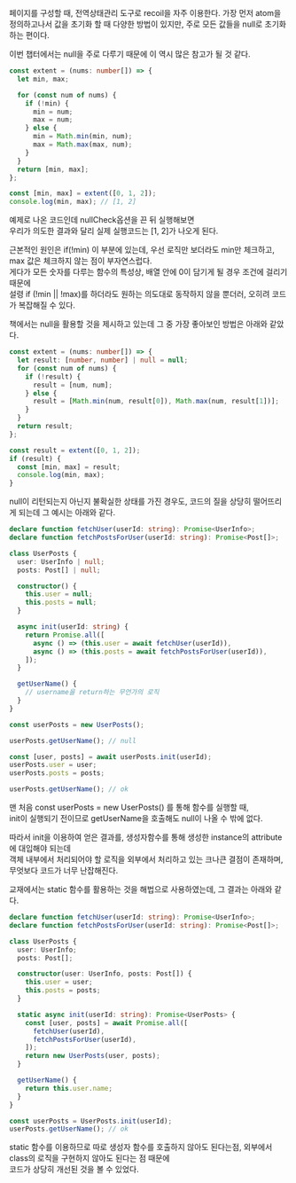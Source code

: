 페이지를 구성할 때, 전역상태관리 도구로 recoil을 자주 이용한다.
가장 먼저 atom을 정의하고나서 값을 초기화 할 때 다양한 방법이 있지만, 주로 모든 값들을 null로 초기화하는 편이다.

이번 챕터에서는 null을 주로 다루기 때문에 이 역시 많은 참고가 될 것 같다.

```typescript
const extent = (nums: number[]) => {
  let min, max;

  for (const num of nums) {
    if (!min) {
      min = num;
      max = num;
    } else {
      min = Math.min(min, num);
      max = Math.max(max, num);
    }
  }
  return [min, max];
};

const [min, max] = extent([0, 1, 2]);
console.log(min, max); // [1, 2]
```

예제로 나온 코드인데 nullCheck옵션을 끈 뒤 실행해보면  
우리가 의도한 결과와 달리 실제 실행코드는 [1, 2]가 나오게 된다.

근본적인 원인은 if(!min) 이 부분에 있는데, 우선 로직만 보더라도 min만 체크하고, max 값은 체크하지 않는 점이 부자연스럽다.  
게다가 모든 숫자를 다루는 함수의 특성상, 배열 안에 0이 담기게 될 경우 조건에 걸리기 때문에  
설령 if (!min || !max)를 하더라도 원하는 의도대로 동작하지 않을 뿐더러, 오히려 코드가 복잡해질 수 있다.

책에서는 null을 활용할 것을 제시하고 있는데 그 중 가장 좋아보인 방법은 아래와 같았다.

```typescript
const extent = (nums: number[]) => {
  let result: [number, number] | null = null;
  for (const num of nums) {
    if (!result) {
      result = [num, num];
    } else {
      result = [Math.min(num, result[0]), Math.max(num, result[1])];
    }
  }
  return result;
};

const result = extent([0, 1, 2]);
if (result) {
  const [min, max] = result;
  console.log(min, max);
}
```

null이 리턴되는지 아닌지 불확실한 상태를 가진 경우도, 코드의 질을 상당히 떨어뜨리게 되는데 그 예시는 아래와 같다.

```typescript
declare function fetchUser(userId: string): Promise<UserInfo>;
declare function fetchPostsForUser(userId: string): Promise<Post[]>;

class UserPosts {
  user: UserInfo | null;
  posts: Post[] | null;

  constructor() {
    this.user = null;
    this.posts = null;
  }

  async init(userId: string) {
    return Promise.all([
      async () => (this.user = await fetchUser(userId)),
      async () => (this.posts = await fetchPostsForUser(userId)),
    ]);
  }

  getUserName() {
    // username을 return하는 무언가의 로직
  }
}

const userPosts = new UserPosts();

userPosts.getUserName(); // null

const [user, posts] = await userPosts.init(userId);
userPosts.user = user;
userPosts.posts = posts;

userPosts.getUserName(); // ok
```

맨 처음 const userPosts = new UserPosts() 를 통해 함수를 실행할 때,  
init이 실행되기 전이므로 getUserName을 호출해도 null이 나올 수 밖에 없다.

따라서 init을 이용하여 얻은 결과를, 생성자함수를 통해 생성한 instance의 attribute에 대입해야 되는데  
객체 내부에서 처리되어야 할 로직을 외부에서 처리하고 있는 크나큰 결점이 존재하며, 무엇보다 코드가 너무 난잡해진다.

교재에서는 static 함수를 활용하는 것을 해법으로 사용하였는데, 그 결과는 아래와 같다.

```typescript
declare function fetchUser(userId: string): Promise<UserInfo>;
declare function fetchPostsForUser(userId: string): Promise<Post[]>;

class UserPosts {
  user: UserInfo;
  posts: Post[];

  constructor(user: UserInfo, posts: Post[]) {
    this.user = user;
    this.posts = posts;
  }

  static async init(userId: string): Promise<UserPosts> {
    const [user, posts] = await Promise.all([
      fetchUser(userId),
      fetchPostsForUser(userId),
    ]);
    return new UserPosts(user, posts);
  }

  getUserName() {
    return this.user.name;
  }
}

const userPosts = UserPosts.init(userId);
userPosts.getUserName(); // ok
```

static 함수를 이용하므로 따로 생성자 함수를 호출하지 않아도 된다는점, 외부에서 class의 로직을 구현하지 않아도 된다는 점 때문에  
코드가 상당히 개선된 것을 볼 수 있었다.
